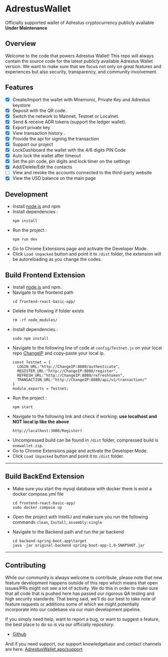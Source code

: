 # AdrestusWallet
Officially supported wallet of Adrestus cryptocurrency publicly available **Under Maintenance**
## Overview
Welcome to the code that powers Adrestus Wallet! This repo will always 
contain the source code for the latest publicly available Adrestus Wallet 
version. We want to make sure that we focus not only on great features 
and experiences but also security, transparency, and community involvement.
## Features

- [x] Create/Import the wallet with Mnemonic, Private Key and Adrestus keystore
- [x] Deposit with the QR code.
- [x] Switch the network to Mainnet, Testnet or Localnet.
- [x] Send & receive ADR tokens (support the ledger wallet).
- [x] Export private key
- [x] View transaction history .
- [x] Provide the api for signing the transaction
- [x] Support our project
- [x] LockDashboard the wallet with the 4/6 digits PIN Code
- [x] Auto lock the wallet after timeout
- [x] Set the pin code, pin digits and lock timer on the settings
- [x] Add/Delete/Edit the contacts
- [ ] View and revoke the accounts connected to the third-party website
- [x] View the USD balance on the main page

## Development

- Install [node.js](https://nodejs.org/) and npm
- Install dependencies :
  ```
  npm install
  ```
- Run the project :
  ```
  npm run dev
  ```
- Go to Chrome Extensions page and activate the Developer Mode.
- Click `Load Unpacked` button and point it to `/dist` folder, the extension will be autoreloading as you change the codes.

## Build Frontend Extension

- Install [node.js](https://nodejs.org/) and npm.
- Navigate to the frontend path
  ```
  cd frontend-react-basic-app/
  ```
- Delete the following if folder  exists
  ```
  rm -rf node_modules/
  ```
- Install dependencies :
  ```
  sudo npm install
  ```
- Navigate to the following line of code at `config/Testnet.js` on your local repo [ChangeIP](https://github.com/Adrestus-net/AdrestusWallet/blob/master/frontend-react-basic-app/src/config/Testnet.js) and copy-paste your local ip.
  ```
  const Testnet = {
    LOGIN_URL:"http://ChangeIP:8080/authenticate",
    REGISTER_URL:"http://ChangeIP:8080/register",
    REFRESH_URL:"http://ChangeIP:8080/refreshtoken",
    TRANSACTION_URL:"http://ChangeIP:8080/api/v1/transaction/"
  }
  module.exports = Testnet;
  ```
- Run the project :
  ```
  npm start
  ```
- Navigate to the following link and check if working: **use localhost and NOT local ip like the above**
  ```
  http://localhost:3000/Register?
  ```
- Uncompressed build can be found in `/dist` folder, compressed build is `onewallet.zip`.
- Go to Chrome Extensions page and activate the Developer Mode.
- Click `Load Unpacked` button and point it to `/dist` folder.

---
## Build BackEnd Extension
- Make sure you start the mysql database with docker there is exist a docker compose.yml file
  ```
  cd frontend-react-basic-app/
  sudo docker compose up
  ```
- Open the project with IntelliJ and make sure you run the following commands
  `clean`, `Install`, `assembly:single`

- Navigate to the Backend path and run the jar backend
  ```
  cd backend-spring-boot-app\target
  java -jar original-backend-spring-boot-app-1.0-SNAPSHOT.jar
  ```
---

## Contributing
While our community is always welcome to contribute, please note that
new feature development happens outside of this repo which means that 
open issues/PRs might not see a lot of activity. We do this in order to
make sure that all code that is pushed here has passed our rigorous QA 
testing and high security standards. That being said, we’ll do our best 
to take note of feature requests or additions  some of which we might 
potentially incorporate into our codebase via our main development pipeline.


If you simply need help, want to report a bug, or want to suggest a feature, the best place to do so is via our officially repository:
- [Github](https://github.com/Adrestus-net/Adrestus)

And if you need support, our support knowledgebase and contact channels are here: [AdrestusWallet.app/support](https://www.adrestus.net/)